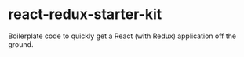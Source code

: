 # react-redux-starter-kit
Boilerplate code to quickly get a React (with Redux) application off the ground. 
